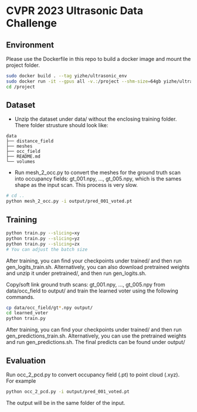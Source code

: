 # CVPR 2023 Ultrasonic Data Challenge


## Environment
Please use the Dockerfile in this repo to build a docker image and mount the project folder. 
```bash
sudo docker build . --tag yizhe/ultrasonic_env
sudo docker run -it --gpus all -v.:/project --shm-size=64gb yizhe/ultrasonic_env
cd /project
```

## Dataset
- Unzip the dataset under data/ without the enclosing training folder. There folder strusture should look like: 
```
data
├── distance_field
├── meshes
├── occ_field
├── README.md
└── volumes
```


- Run mesh_2_occ.py to convert the meshes for the ground truth scan into occupancy fields: gt_001.npy, ..., gt_005.npy, which is the sames shape as the input scan. This process is very slow. 

```bash
# cd .. 
python mesh_2_occ.py -i output/pred_001_voted.pt
```

## Training
```bash
python train.py --slicing=xy
python train.py --slicing=yz
python train.py --slicing=zx
# You can adjust the batch size
```
After training, you can find your checkpoints under trained/ and then run gen_logits_train.sh. 
Alternatively, you can also download pretrained weights and unzip it under pretrained/, and then run gen_logits.sh.

Copy/soft link ground truth scans: gt_001.npy, ..., gt_005.npy from data/occ_field to output/ and train the learned voter using the following commands. 

```bash
cp data/occ_field/gt*.npy output/
cd learned_voter
python train.py
```
After training, you can find your checkpoints under trained/ and then run gen_predictions_train.sh. 
Alternatively, you can use the pretrained weights and run gen_predictions.sh.
The final predicts can be found under output/



## Evaluation 
Run occ_2_pcd.py to convert occupancy field (.pt) to point cloud (.xyz).  
For example
```bash
python occ_2_pcd.py -i output/pred_001_voted.pt
```
The output will be in the same folder of the input.  
